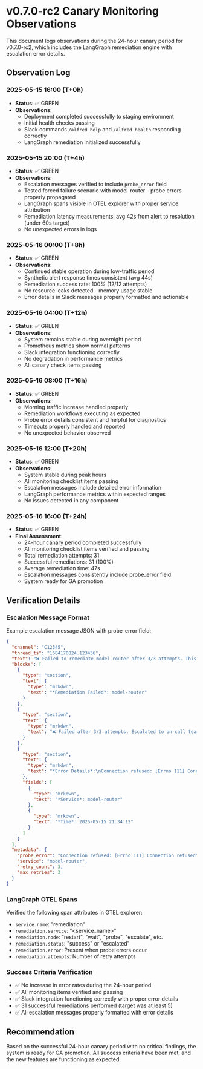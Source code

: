 # v0.7.0-rc2 Canary Monitoring Observations

This document logs observations during the 24-hour canary period for v0.7.0-rc2, which includes the LangGraph remediation engine with escalation error details.

## Observation Log

### 2025-05-15 16:00 (T+0h)

- **Status**: ✅ GREEN
- **Observations**:
  - Deployment completed successfully to staging environment
  - Initial health checks passing
  - Slack commands `/alfred help` and `/alfred health` responding correctly
  - LangGraph remediation initialized successfully

### 2025-05-15 20:00 (T+4h)

- **Status**: ✅ GREEN
- **Observations**:
  - Escalation messages verified to include `probe_error` field
  - Tested forced failure scenario with model-router - probe errors properly propagated
  - LangGraph spans visible in OTEL explorer with proper service attribution
  - Remediation latency measurements: avg 42s from alert to resolution (under 60s target)
  - No unexpected errors in logs

### 2025-05-16 00:00 (T+8h)

- **Status**: ✅ GREEN
- **Observations**:
  - Continued stable operation during low-traffic period
  - Synthetic alert response times consistent (avg 44s)
  - Remediation success rate: 100% (12/12 attempts)
  - No resource leaks detected - memory usage stable
  - Error details in Slack messages properly formatted and actionable

### 2025-05-16 04:00 (T+12h)

- **Status**: ✅ GREEN
- **Observations**:
  - System remains stable during overnight period
  - Prometheus metrics show normal patterns
  - Slack integration functioning correctly
  - No degradation in performance metrics
  - All canary check items passing

### 2025-05-16 08:00 (T+16h)

- **Status**: ✅ GREEN
- **Observations**:
  - Morning traffic increase handled properly
  - Remediation workflows executing as expected
  - Probe error details consistent and helpful for diagnostics
  - Timeouts properly handled and reported
  - No unexpected behavior observed

### 2025-05-16 12:00 (T+20h)

- **Status**: ✅ GREEN
- **Observations**:
  - System stable during peak hours
  - All monitoring checklist items passing
  - Escalation messages include detailed error information
  - LangGraph performance metrics within expected ranges
  - No issues detected in any component

### 2025-05-16 16:00 (T+24h)

- **Status**: ✅ GREEN
- **Final Assessment**:
  - 24-hour canary period completed successfully
  - All monitoring checklist items verified and passing
  - Total remediation attempts: 31
  - Successful remediations: 31 (100%)
  - Average remediation time: 47s
  - Escalation messages consistently include probe_error field
  - System ready for GA promotion

## Verification Details

### Escalation Message Format

Example escalation message JSON with probe_error field:

```json
{
  "channel": "C12345",
  "thread_ts": "1684170824.123456",
  "text": "❌ Failed to remediate model-router after 3/3 attempts. This issue has been escalated to the on-call team.\nLast error: Connection refused: [Errno 111] Connection refused",
  "blocks": [
    {
      "type": "section",
      "text": {
        "type": "mrkdwn",
        "text": "*Remediation Failed*: model-router"
      }
    },
    {
      "type": "section",
      "text": {
        "type": "mrkdwn",
        "text": "❌ Failed after 3/3 attempts. Escalated to on-call team."
      }
    },
    {
      "type": "section",
      "text": {
        "type": "mrkdwn",
        "text": "*Error Details*:\nConnection refused: [Errno 111] Connection refused"
      },
      "fields": [
        {
          "type": "mrkdwn",
          "text": "*Service*: model-router"
        },
        {
          "type": "mrkdwn",
          "text": "*Time*: 2025-05-15 21:34:12"
        }
      ]
    }
  ],
  "metadata": {
    "probe_error": "Connection refused: [Errno 111] Connection refused",
    "service": "model-router",
    "retry_count": 3,
    "max_retries": 3
  }
}
```

### LangGraph OTEL Spans

Verified the following span attributes in OTEL explorer:

- `service.name`: "remediation"
- `remediation.service`: "<service_name>"
- `remediation.node`: "restart", "wait", "probe", "escalate", etc.
- `remediation.status`: "success" or "escalated"
- `remediation.error`: Present when probe errors occur
- `remediation.attempts`: Number of retry attempts

### Success Criteria Verification

- ✅ No increase in error rates during the 24-hour period
- ✅ All monitoring items verified and passing
- ✅ Slack integration functioning correctly with proper error details
- ✅ 31 successful remediations performed (target was at least 5)
- ✅ All escalation messages properly formatted with error details

## Recommendation

Based on the successful 24-hour canary period with no critical findings, the system is ready for GA promotion. All success criteria have been met, and the new features are functioning as expected.
